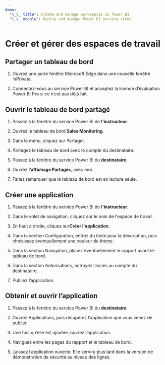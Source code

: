 ```yaml
---
demo:
  "\_\_ title": Create and manage workspaces in Power BI
  "\_\_ module": Deploy and manage Power BI service items
---
```


# Créer et gérer des espaces de travail

## Partager un tableau de bord

1. Ouvrez une autre fenêtre Microsoft Edge dans une nouvelle fenêtre InPrivate.

1. Connectez-vous au service Power BI et acceptez la licence d’évaluation Power BI Pro si ce n’est pas déjà fait.

## Ouvrir le tableau de bord partagé

1. Passez à la fenêtre du service Power BI de **l'instructeur**.

1. Ouvrez le tableau de bord **Sales Monitoring**.

1. Dans le menu, cliquez sur Partager.

1. Partagez le tableau de bord avec le compte du destinataire.

1. Passez à la fenêtre du service Power BI du **destinataire**.

1. Ouvrez **l’affichage Partagés**, avec moi.

1. Faites remarquer que le tableau de bord est en lecture seule.

## Créer une application

1. Passez à la fenêtre du service Power BI de **l'instructeur**.

1. Dans le volet de navigation, cliquez sur le nom de l'espace de travail.

1. En haut à droite, cliquez sur**Créer l'application**.

1. Dans la section Configuration, entrez du texte pour la description, puis choisissez éventuellement une couleur de thème.

1. Dans la section Navigation, placez éventuellement le rapport avant le tableau de bord.

1. Dans la section Autorisations, octroyez l’accès au compte du destinataire.

1. Publiez l’application.

## Obtenir et ouvrir l’application

1. Passez à la fenêtre du service Power BI du **destinataire**.

1. Ouvrez Applications, puis récupérez l’application que vous venez de publier.

1. Une fois qu’elle est ajoutée, ouvrez l’application.

1. Naviguez entre les pages du rapport et le tableau de bord.

1. Laissez l’application ouverte. Elle servira plus tard dans la version de démonstration de sécurité au niveau des lignes.

